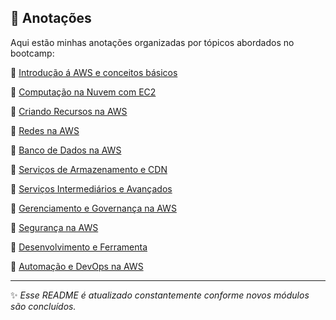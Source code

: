 ## 📝 Anotações  

Aqui estão minhas anotações organizadas por tópicos abordados no bootcamp:  

📁 [Introdução á AWS e conceitos básicos](./IntroducaoAWSEConceitosBasicos/readme.md)

📁 [Computação na Nuvem com EC2](./ComputacaoNaNuvemEC2/readme.md)

📁 [Criando Recursos na AWS](./CriandoRecursosNaAWS/readme.md)

📁 [Redes na AWS](./RedesNaAWS/readme.md)

📁 [Banco de Dados na AWS](./BancoDeDadosAWS/readme.md)

📂 [Serviços de Armazenamento e CDN]()

📂 [Serviços Intermediários e Avançados]()

📂 [Gerenciamento e Governança na AWS]()

📂 [Segurança na AWS]()

📂 [Desenvolvimento e Ferramenta]()

📂 [Automação e DevOps na AWS]()

 ---
✨ *Esse README é atualizado constantemente conforme novos módulos são concluídos.*  

